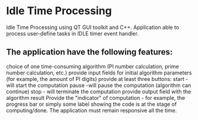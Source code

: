 # Idle Time Processing
Idle Time Processing using QT GUI toolkit and C++. Application able to process user-define tasks in IDLE timer event handler.

## The application have the following features:
choice of one time-consuming algorithm (PI number calculation, prime number calculation, etc.)
provide input fields for initial algorithm parameters (for example, the amount of PI digits)
provide at least three buttons:
start - will start the computation
pause -will pause the computation (algorithm can continue)
stop - will terminate the computation
provide output field with the algorithm result
Provide the "indicator" of computation - for example, the progress bar or simply some label showing the code is at the stage of computing/done. 
The application must remain responsive all the time.
